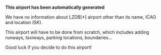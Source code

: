 **This airport has been automatically generated**

We have no information about LZDB[*] airport other than its name, ICAO and location (SK).

This airport will have to be done from scratch, which includes adding runways, taxiways, parking locations, boundaries...

Good luck if you decide to do this airport!